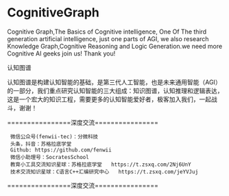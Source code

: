 # CognitiveGraph
Cognitive Graph,The Basics of  Cognitive intelligence,  One Of The third generation artificial intelligence, just one parts of AGI, we also research Knowledge Graph,Cognitive Reasoning and Logic Generation.we need more Cognitive AI geeks join us! Thank you!

认知图谱

认知图谱是构建认知智能的基础，是第三代人工智能，也是未来通用智能（AGI）的一部分，我们重点研究认知智能的三大组成：知识图谱，认知推理和逻辑表达，这是一个宏大的知识工程，需要更多的认知智能爱好者，极客加入我们，一起战斗，谢谢！

================深度交流================

	 微信公众号(fenwii-tec)：分微科技
	 头条，抖音：苏格拉底学堂
	 Github: https://github.com/fenwii
	 微信小助理号：SocratesSchool
	 教育小工具交流知识星球：苏格拉底学堂   https://t.zsxq.com/2Nj6UnY 
	 技术交流知识星球：C语言C++汇编研究中心   https://t.zsxq.com/jeYVJuj
================深度交流================
